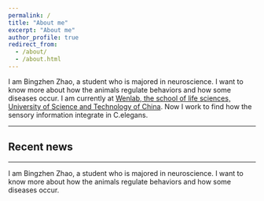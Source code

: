 ```yaml
---
permalink: /
title: "About me"
excerpt: "About me"
author_profile: true
redirect_from: 
  - /about/
  - /about.html
---
```



I am Bingzhen Zhao, a student who is majored in neuroscience. I want to know more about how the animals regulate behaviors and how some diseases occur. 
I am currently at [Wenlab, the school of life sciences, University of Science and Technology of China](http://en.biox.ustc.edu.cn/). Now I work to find how the sensory information integrate in C.elegans.


---
## Recent news
---


I am Bingzhen Zhao, a student who is majored in neuroscience. I want to know more about how the animals regulate behaviors and how some diseases occur. 
